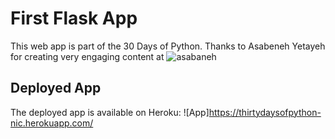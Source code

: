 # First Flask App 
This web app is part of the 30 Days of Python.
Thanks to Asabeneh Yetayeh for creating very engaging content at ![asabaneh](https://github.com/Asabeneh/30-Days-Of-Python)

## Deployed App
The deployed app is available on Heroku: ![App]https://thirtydaysofpython-nic.herokuapp.com/